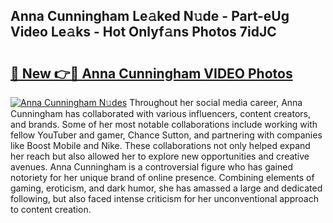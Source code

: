 ## Anna Cunningham Le𝚊ked N𝚞de - Part-eUg Video Le𝚊ks - Hot Onlyf𝚊ns Photos 7idJC

# <h2><a href="http://ab83122.deff.icu/?id=Anna+Cunningham">🔗 New 👉🔴 Anna Cunningham VIDEO Photos</a></h2>

[![Anna Cunningham N𝚞des](https://i.imgur.com/rIISA9y.gif)](http://ab83122.deff.icu/?id=Anna+Cunningham)
Throughout her social media career, Anna Cunningham has collaborated with various influencers, content creators, and brands. Some of her most notable collaborations include working with fellow YouTuber and gamer, Chance Sutton, and partnering with companies like Boost Mobile and Nike. These collaborations not only helped expand her reach but also allowed her to explore new opportunities and creative avenues. Anna Cunningham is a controversial figure who has gained notoriety for her unique brand of online presence. Combining elements of gaming, eroticism, and dark humor, she has amassed a large and dedicated following, but also faced intense criticism for her unconventional approach to content creation.

